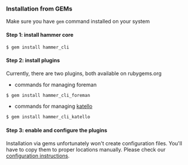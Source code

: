 ### Installation from GEMs

Make sure you have ```gem``` command installed on your system

#### Step 1: install hammer core

```bash
$ gem install hammer_cli
```

#### Step 2: install plugins
Currently, there are two plugins, both available on rubygems.org

 - commands for managing foreman

```bash
$ gem install hammer_cli_foreman
```

 - commands for managing [katello](https://github.com/Katello/katello)

```bash
$ gem install hammer_cli_katello
```

#### Step 3: enable and configure the plugins
Installation via gems unfortunately won't create configuration files.
You'll have to copy them to proper locations manually.
Please check our [configuration instructions](installation.md#configuration).

